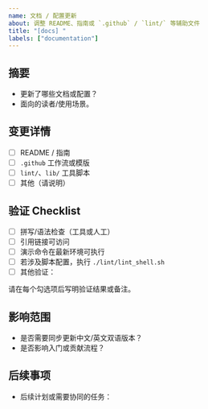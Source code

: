 ```yaml
---
name: 文档 / 配置更新
about: 调整 README、指南或 `.github` / `lint/` 等辅助文件
title: "[docs] "
labels: ["documentation"]
---
```


## 摘要
- 更新了哪些文档或配置？
- 面向的读者/使用场景。

## 变更详情
- [ ] README / 指南
- [ ] `.github` 工作流或模版
- [ ] `lint/`、`lib/` 工具脚本
- [ ] 其他（请说明）

## 验证 Checklist
- [ ] 拼写/语法检查（工具或人工）
- [ ] 引用链接可访问
- [ ] 演示命令在最新环境可执行
- [ ] 若涉及脚本配置，执行 `./lint/lint_shell.sh`
- [ ] 其他验证：

请在每个勾选项后写明验证结果或备注。

## 影响范围
- 是否需要同步更新中文/英文双语版本？
- 是否影响入门或贡献流程？

## 后续事项
- 后续计划或需要协同的任务：

